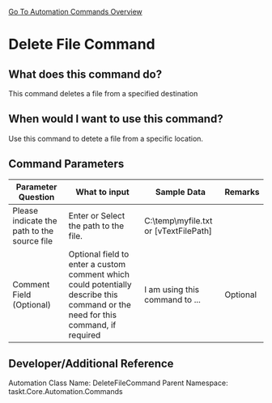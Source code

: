 <!--TITLE: Delete File Command -->
<!-- SUBTITLE: a command in the File Operation Commands group. -->
[Go To Automation Commands Overview](/automation-commands)


# Delete File Command


## What does this command do?
This command deletes a file from a specified destination


## When would I want to use this command?
Use this command to detete a file from a specific location.


## Command Parameters
| Parameter Question   	| What to input  	|  Sample Data 	| Remarks  	|
| ---                    | ---               | ---           | ---       |
|Please indicate the path to the source file|Enter or Select the path to the file.|C:\temp\myfile.txt or [vTextFilePath]||
|Comment Field (Optional)|Optional field to enter a custom comment which could potentially describe this command or the need for this command, if required|I am using this command to ...|Optional|


## Developer/Additional Reference
Automation Class Name: DeleteFileCommand
Parent Namespace: taskt.Core.Automation.Commands
